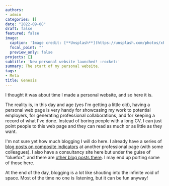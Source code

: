 ```yaml
---
authors:
- admin
categories: []
date: "2022-09-08"
draft: false
featured: false
image:
  caption: 'Image credit: [**Unsplash**](https://unsplash.com/photos/xP_AGmeEa6s)'
  focal_point: ""
  preview_only: false
projects: []
subtitle: 'New personal website launched! :rocket:'
summary: The start of my personal website.
tags:
- Meta
title: Genesis
---
```


I thought it was about time I made a personal website, and so here it is.

The reality is, in this day and age (yes I'm getting a little old), having a personal web page is very handy for showcasing my work to potential employers, for generating professional collaborations, and for keeping a record of what I've done. Instead of boring people with a long CV, I can just point people to this web page and they can read as much or as little as they want.

I'm not sure yet how much blogging I will do here. I already have a series of [blog posts on composite indicators](https://compositeindicators.com/blog/) at another professional page (with some colleagues). I also have a consultancy site here but under the guise of "bluefox", and there are [other blog posts there](https://www.bluefoxdata.eu/blog/). I may end up porting some of those here.

At the end of the day, blogging is a lot like shouting into the infinite void of space. Most of the time no one is listening, but it can be fun anyway!
